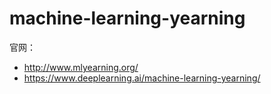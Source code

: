 # machine-learning-yearning

官网：

- <http://www.mlyearning.org/>
- https://www.deeplearning.ai/machine-learning-yearning/
